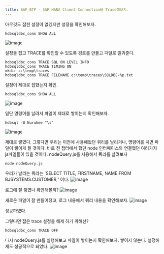 ```yaml
---
title: SAP BTP - SAP HANA Client Connection을 Trace해보자.
---
```


아무것도 잡힌 설정이 없겠지만 설정을 확인해보자.
```
hdbsqldbc_cons SHOW ALL
```
![image](https://github.com/BJSNuruhee/levelup/assets/88364980/d0ca8c0f-9520-4ec0-8d83-7c668068745c)

설정을 잡고 TRACE를 확인할 수 있도록 경로를 만들고 파일로 떨궈준다.
```
hdbsqldbc_cons TRACE SQL ON LEVEL INFO
hdbsqldbc_cons TRACE TIMING ON
mkdir c:\temp\traces
hdbsqldbc_cons TRACE FILENAME c:\temp\traces\SQLDBC-%p.txt
```
설정이 제대로 잡혔는지 확인.
```
hdbsqldbc_cons SHOW ALL
```
![image](https://github.com/BJSNuruhee/levelup/assets/88364980/14fe25a4-f92e-49c8-84d5-9b6e0072e559)

일단 명령어를 날려서 파일이 제대로 쌓이는지 확인해보자.
```
hdbsql -U Nuruhee "\s"
```
![image](https://github.com/BJSNuruhee/levelup/assets/88364980/faecff1f-bd3e-4790-aaec-0a504afe2518)

제대로 쌓였다.
그렇다면 우리는 이전에 사용해왔던 쿼리를 날리거나, 명령어를 치면 파일이 쌓이게 될 것이다.
바로 전 챕터에서 했던 node 인터페이스와 연결했던 여러가지 js파일들이 있을 것이다.
nodeQuery.js를 사용해서 쿼리를 날려보자

```
node nodeQuery.js
```
우리가 날리는 쿼리는 'SELECT TITLE, FIRSTNAME, NAME FROM BJSYSTEMS.CUSTOMER;' 이다.
![image](https://github.com/BJSNuruhee/levelup/assets/88364980/50c3548b-7880-4a35-bbfb-ac0a42183503)

로그에 잘 쌓였나 확인해볼까?
![image](https://github.com/BJSNuruhee/levelup/assets/88364980/8ac030d3-0ec2-487f-b5dd-4fa91967913a)

새로운 파일이 잘 만들어졌고, 로그 내용에서 쿼리 내용을 확인해보자.
![image](https://github.com/BJSNuruhee/levelup/assets/88364980/de504150-e0cb-41e7-90b9-ff34b0d32f12)

성공하였다.

그렇다면 잡은 trace 설정을 해제 하기 위해선?
```
hdbsqldbc_cons TRACE OFF
```
다시 nodeQuery.js를 실행해보고 파일이 쌓이는지 확인해보자. 쌓이지 않는다. 
설정해제도 성공적으로 되었다.
![image](https://github.com/BJSNuruhee/levelup/assets/88364980/df3aa40f-cbf7-4ad9-84d4-846eee8a1ff1)

